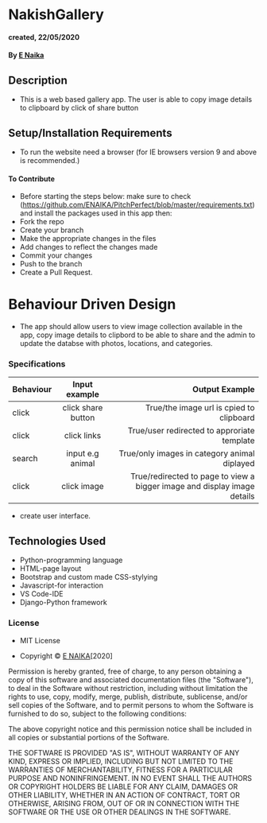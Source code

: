 # NakishGallery
#### created, 22/05/2020
#### By [E Naika](https://github.com/ENAIKA)
## Description
* This is a web based gallery app. The user is able to copy image details to clipboard by click of share button 
## Setup/Installation Requirements
* To run the website need a browser (for IE browsers version 9 and above is recommended.)

#### To Contribute
* Before starting the steps below: make sure to check (https://github.com/ENAIKA/PitchPerfect/blob/master/requirements.txt) and install the packages used in this app then:
* Fork the repo
* Create your branch 
* Make the appropriate changes in the files
* Add changes to reflect the changes made 
* Commit your changes 
* Push to the branch 
* Create a Pull Request.

# Behaviour Driven Design
* The app should allow users to view image collection available in the app, copy image details to clipbord to be able to share and the admin to update the databse with photos, locations, and categories.

### Specifications
| Behaviour                | Input example           | Output Example                   |
| ---------------------------|:-----------------------:| --------------------------------:|
| click    | click share button | True/the image url is cpied to clipboard|
|click     | click links| True/user redirected to approriate template|
| search              |input e.g animal| True/only images in category animal diplayed|
| click              |click image| True/redirected to page to view a bigger image and display image details |

* create user interface.

## Technologies Used
* Python-programming language
* HTML-page layout
* Bootstrap and custom made CSS-stylying
* Javascript-for interaction
* VS Code-IDE
* Django-Python framework


### License
* MIT License

* Copyright © [E NAIKA](https://github.com/ENAIKA)[2020]

Permission is hereby granted, free of charge, to any person obtaining a copy
of this software and associated documentation files (the "Software"), to deal
in the Software without restriction, including without limitation the rights
to use, copy, modify, merge, publish, distribute, sublicense, and/or sell
copies of the Software, and to permit persons to whom the Software is
furnished to do so, subject to the following conditions:

The above copyright notice and this permission notice shall be included in all
copies or substantial portions of the Software.

THE SOFTWARE IS PROVIDED "AS IS", WITHOUT WARRANTY OF ANY KIND, EXPRESS OR
IMPLIED, INCLUDING BUT NOT LIMITED TO THE WARRANTIES OF MERCHANTABILITY,
FITNESS FOR A PARTICULAR PURPOSE AND NONINFRINGEMENT. IN NO EVENT SHALL THE
AUTHORS OR COPYRIGHT HOLDERS BE LIABLE FOR ANY CLAIM, DAMAGES OR OTHER
LIABILITY, WHETHER IN AN ACTION OF CONTRACT, TORT OR OTHERWISE, ARISING FROM,
OUT OF OR IN CONNECTION WITH THE SOFTWARE OR THE USE OR OTHER DEALINGS IN THE
SOFTWARE.